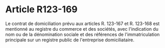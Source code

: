 # Article R123-169

Le contrat de domiciliation prévu aux articles R. 123-167 et R. 123-168 est mentionné au registre du commerce et des sociétés, avec l'indication du nom ou de la dénomination sociale et des références de l'immatriculation principale sur un registre public de l'entreprise domiciliataire.